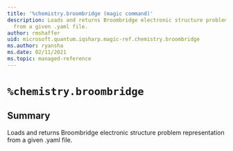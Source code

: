 ```yaml
---
title: '%chemistry.broombridge (magic command)'
description: Loads and returns Broombridge electronic structure problem representation
  from a given .yaml file.
author: rmshaffer
uid: microsoft.quantum.iqsharp.magic-ref.chemistry.broombridge
ms.author: ryansha
ms.date: 02/11/2021
ms.topic: managed-reference
---
```


<!--
    NB: This file has been automatically generated from Microsoft.Quantum.Chemistry.Jupyter.dll,
        please do not manually edit it.

    [DEBUG] JSON source:
        {"Name": "%chemistry.broombridge", "Documentation": {"Summary": "Loads and returns Broombridge electronic structure problem representation from a given .yaml file.", "Full": null, "Description": null, "Remarks": null, "Examples": null, "SeeAlso": null}, "AssemblyName": "Microsoft.Quantum.Chemistry.Jupyter"}
-->

# `%chemistry.broombridge`

## Summary

Loads and returns Broombridge electronic structure problem representation from a given .yaml file.
